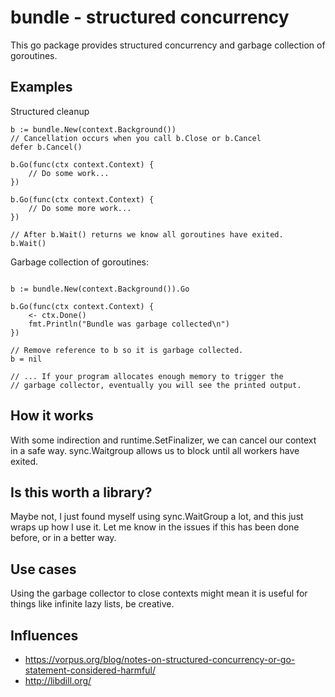 # bundle - structured concurrency

This go package provides structured concurrency and garbage collection of goroutines.

## Examples

Structured cleanup

```
b := bundle.New(context.Background())
// Cancellation occurs when you call b.Close or b.Cancel
defer b.Cancel()

b.Go(func(ctx context.Context) {
    // Do some work...
})

b.Go(func(ctx context.Context) {
    // Do some more work...
})

// After b.Wait() returns we know all goroutines have exited.
b.Wait()
```

Garbage collection of goroutines:

```

b := bundle.New(context.Background()).Go

b.Go(func(ctx context.Context) {
    <- ctx.Done()
    fmt.Println("Bundle was garbage collected\n")
})

// Remove reference to b so it is garbage collected.
b = nil

// ... If your program allocates enough memory to trigger the
// garbage collector, eventually you will see the printed output. 
```

## How it works

With some indirection and runtime.SetFinalizer, we can cancel our context in a safe way. sync.Waitgroup
allows us to block until all workers have exited.

## Is this worth a library?

Maybe not, I just found myself using sync.WaitGroup a lot, and this just wraps up how I use it.
Let me know in the issues if this has been done before, or in a better way.

## Use cases

Using the garbage collector to close contexts might mean it is useful for things like infinite lazy
lists, be creative.

## Influences

- https://vorpus.org/blog/notes-on-structured-concurrency-or-go-statement-considered-harmful/
- http://libdill.org/